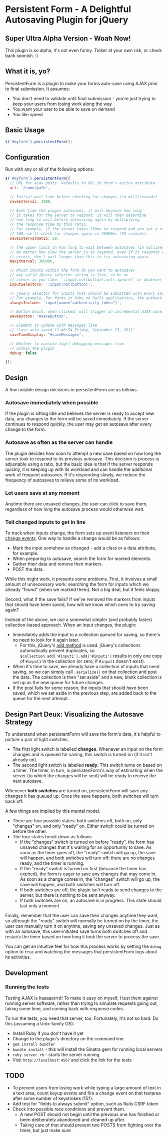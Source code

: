 # Persistent Form - A Delightful Autosaving Plugin for jQuery

## Super Ultra Alpha Version - Woah Now!

This plugin is so alpha, it's not even funny. Tinker at your own risk, or check back soonish. :)

## What it is, yo?

PersistentForm is a plugin to make your forms auto-save using AJAX prior to final submission. It assumes:

- You don't need to validate until final submission - you're just trying to keep your users from losing work along the way
- You want your user to be able to save on demand
- You like speed

## Basic Usage

```javascript
$('#myform').persistentForm();
```

## Configuration

Run with any or all of the following options:

```javascript
$('#myform').persistentForm({
  // URL for ajax posts. Defaults to URL in form's action attribute
  url: '/some/path', 

  // Initial wait time before checking for changes (in milliseconds)
  saveInterval: 3000,

  // Each time the plugin autosaves, it will measure how long
  // it takes for the server to respond. It will then determine 
  // how long to wait before autosaving again by multiplying
  // the response time by this ratio.
  // For example, if the server takes 250ms to respond and you set a ratio of
  // 100, we'll check for changes again in 25000ms (25 seconds).
  saveIntervalRatio: 50,

  // The upper limit on how long to wait between autosaves (in milliseconds).
  // No matter how slow the server is to respond, even if it responds with
  // errors, don't wait longer than this to try autosaving again.
  maxInterval: 300000,

  // Which inputs within the form do you want to autosave?
  // Any valid jQuery selector string is fine, so be as
  // clever as you like: ':input:not(button):not(.ignore)' or whatever
  inputSelectors: ':input:not(button)',

  // jQuery selector for inputs that should be submitted with every save.
  // For example, for forms in Ruby on Rails applications, the authenticity token.
  alwaysInclude: 'input[name="authenticity_token"]',

  // Button which, when clicked, will trigger an incremental AJAX save.
  saveButton: '#saveButton',

  // Element to update with messages like 
  // "Last auto-saved 11:40:54 Friday, September 23, 2011"
  saveTimeDisplay: "#saveMessages",

  // Whether to console.log() debugging messages from
  // within the plugin
  debug: false

});
```
## Design

A few notable design decisions in persistentForm are as follows.

### Autosave immediately when possible

If the plugin is sitting idle and believes the server is ready to accept new data, any changes to the form will be saved immediately. If the server continues to respond quickly, the user may get an autosave after every change to the form.

### Autosave as often as the server can handle

The plugin decides how soon to attempt a new save based on how long the server took to respond to its previous autosave. This decision is process is adjustable using a ratio, but the basic idea is that if the server responds quickly, it is keeping up with its workload and can handle the additional work of frequent autosaves. If it's responding slowly, we reduce the frequency of autosaves to relieve some of its workload.

### Let users save at any moment

Anytime there are unsaved changes, the user can click to save them, regardless of how long the autosave process would otherwise wait.

### Tell changed inputs to get in line

To track when inputs change, the form sets up event listeners on their [change events](http://api.jquery.com/change). One way to handle a change would be as follows:

- Mark the input somehow as changed - add a class or a data attribute, for example.
- When preparing to autosave, search the form for marked elements.
- Gather their data and remove their markers.
- POST the data.

While this might work, it presents some problems. First, it involves a small amount of unnecessary work: searching the form for inputs which we already "found" (when we marked them). Not a big deal, but it feels sloppy.

Second, what if the save fails? If we've removed the markers from inputs that should have been saved, how will we know which ones to try saving again?

Instead of the above, we use a somewhat simpler (and probably faster) collection-based approach. When an input changes, the plugin:

- Immediately adds the input to a collection queued for saving, so there's no need to look for it again later. 
  - For this, jQuery's [add method](http://api.jquery.com/add) is used. jQuery's collections automatically prevent duplicates, so `$collection.add('#input1').add('#input1')` results in only one copy of `#input1` in the collection (or zero, if `#input1` doesn't exist).
- When it's time to save, we already have a collection of inputs that need saving, so we can simply call `.serialize()` on that collection and post the data. The collection is then "set aside" and a new, blank collection is set up as the new queue for future changes.
- If the post fails for some reason, the inputs that should have been saved, which we set aside in the previous step, are added back to the queue for the next attempt.

## Design Part Deux: Visualizing the Autosave Strategy

To understand when persistentForm will save the form's data, it's helpful to picture a pair of light switches.

- The first light switch is labelled **changes**. Whenever an input on the form changes and is queued for saving, this switch is turned on (if it isn't already on).
- The second light switch is labelled **ready**. This switch turns on based on a timer. The timer, in turn, is persistenForm's way of estimating when the server (to which the changes will be sent) will be ready to receive the next autosave.

Whenever **both switches** are turned on, persistentForm will save any changes it has queued up. Once the save happens, both switches will turn back off.

A few things are implied by this mental model.

- There are four possible states: both switches off, both on, only "changes" on, and only "ready" on. Either switch could be turned on before the other.
- The four states break down as follows:
  - If the "changes" switch is turned on before "ready", the form has unsaved changes that it's waiting for an opportunity to save. As soon as the timer goes off, the "ready" switch will go up, the save will happen, and both switches will turn off: there are no changes ready, and the timer is running.
  - If the "ready" switch is turned on first (because the timer has expired), the form is eager to save any changes that may come in. As soon as a change comes in, the "changes" switch will go up, the save will happen, and both switches will turn off.
  - If both switches are off, the plugin isn't ready to send changes to the server, but there is nothing to be sent anyway.
  - If both switches are on, an autosave is in progress. This state should last only a moment.

Finally, remember that the user can save their changes anytime they want, so although the "ready" switch will normally be turned on by the timer, the user can manually turn it on anytime, saving any unsaved changes. Just as with an autosave, this user-initiated save turns both switches off and restarts the timer based on how long it took the server to process the save.

You can get an intuitive feel for how this process works by setting the `debug` option to `true` and watching the messages that persistentForm logs about its activities.

## Development

### Running the tests

Testing AJAX is haaaaarrrd! To make it easy on myself, I test them against running server software, rather than trying to simulate requests going out, taking some time, and coming back with response codes.

To run the tests, you need that server, too. Fortunately, it's not so hard. Do this (assuming a Unix-family OS):

- Install Ruby if you don't have it yet
- Change to the plugin's directory on the command line
- `gem install bundler`
- `bundle install` - this will install the Sinatra gem for running local servers
- `ruby server.rb` - starts the server running
- Visit `http://localhost:4567` and click the link for the tests

## TODO

- To prevent users from losing work while typing a large amount of text in a text area, count keyup events and fire a change event on that textarea after some number of keystrokes (15?).
- Add test for "fields to always submit" option, such as Rails CSRF token
- Check into possible race conditions and prevent them.
  - A new POST should not begin until the previous one has finished or been deliberately abandoned and cleaned up after.
  - Taking care of that should prevent two POSTS from fighting over the timer, but just make sure
